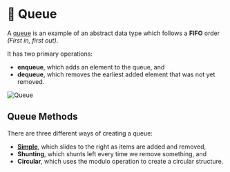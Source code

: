 # 🧍 Queue

A [queue](https://en.wikipedia.org/wiki/Queue_(abstract_data_type)) is an example of an abstract data type which follows a **FIFO** order _(First in, first out)_.

It has two primary operations: 
* **enqueue**, which adds an element to the queue, and
* **dequeue**, which removes the earliest added element that was not yet removed.

![Queue](https://i.imgur.com/5Mkd9Q8.png)

## Queue Methods
There are three different ways of creating a queue:
* **[Simple](https://github.com/dan2505/HSFC/tree/master/Queue/SimpleQueue)**, which slides to the right as items are added and removed,
* **Shunting**, which shunts left every time we remove something, and
* **Circular**, which uses the modulo operation to create a circular structure.

